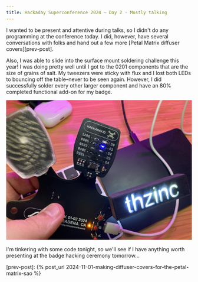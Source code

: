 ```yaml
---
title: Hackaday Superconference 2024 – Day 2 - Mostly talking
---
```


I wanted to be present and attentive during talks, so I didn't do any programming at the conference today. I did, however, have several conversations with folks and hand out a few more [Petal Matrix diffuser covers][prev-post].

Also, I was able to slide into the surface mount soldering challenge this year! I was doing pretty well until I got to the 0201 components that are the size of grains of salt. My tweezers were sticky with flux and I lost both LEDs to bouncing off the table–never to be seen again. However, I did successfully solder every other larger component and have an 80% completed functional add-on for my badge.

![Photo of my add-on with 4 our of the 5 expected LEDs; the board is still a bit sticky from flux](/assets/supercon2024/smd-challenge.jpg)

I'm tinkering with some code tonight, so we'll see if I have anything worth presenting at the badge hacking ceremony tomorrow...

[prev-post]: {% post_url 2024-11-01-making-diffuser-covers-for-the-petal-matrix-sao %}

